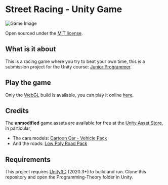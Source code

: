 # Street Racing - Unity Game
![Game Image](https://github.com/lcscout/Street-Racing-Unity/blob/main/SR-Gif.gif "Game Gif")

Open sourced under the [MIT license](https://github.com/lcscout/Programming-Theory-JRPP/blob/main/LICENSE).

## What is it about
This is a racing game where you try to beat your own time, this is a submission project for the Unity course: [Junior Programmer](https://learn.unity.com/pathway/junior-programmer).

## Play the game
Only the [WebGL](https://get.webgl.org/) build is available, you can play it online [here](https://play.unity.com/mg/other/builds-cl-1).

## Credits
The **unmodified** game assets are available for free at the [Unity Asset Store](https://assetstore.unity.com/), in particular,
- The cars models: [Cartoon Car - Vehicle Pack](https://assetstore.unity.com/packages/3d/vehicles/cartoon-car-vehicle-pack-180962)
- And the roads: [Low Poly Road Pack](https://assetstore.unity.com/packages/3d/environments/roadways/low-poly-road-pack-67288)

## Requirements
This project requires [Unity3D](https://unity.com/) (2020.3+) to build and run. Clone this repository and open the Programming-Theory folder in Unity.
